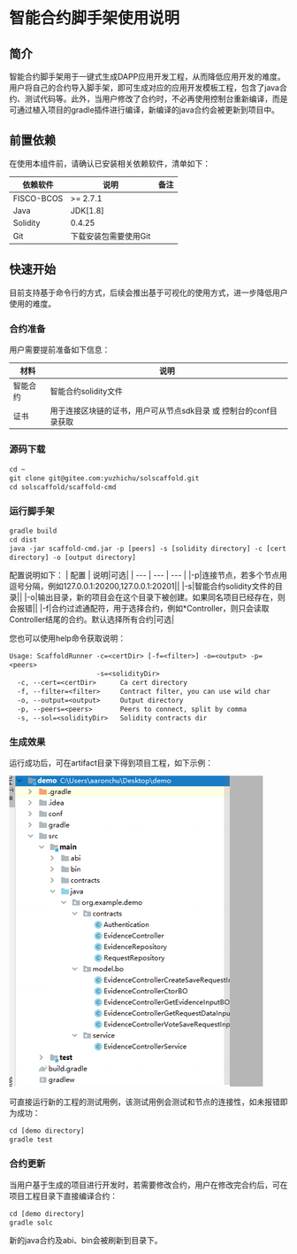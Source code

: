 # 智能合约脚手架使用说明

## 简介
智能合约脚手架用于一键式生成DAPP应用开发工程，从而降低应用开发的难度。用户将自己的合约导入脚手架，即可生成对应的应用开发模板工程，包含了java合约、测试代码等。此外，当用户修改了合约时，不必再使用控制台重新编译，而是可通过植入项目的gradle插件进行编译，新编译的java合约会被更新到项目中。

## 前置依赖

在使用本组件前，请确认已安装相关依赖软件，清单如下：

| 依赖软件 | 说明 |备注|
| --- | --- | --- |
| FISCO-BCOS | >= 2.7.1 | |
| Java | JDK[1.8] | |
| Solidity | 0.4.25 | |
| Git | 下载安装包需要使用Git | |


## 快速开始
目前支持基于命令行的方式，后续会推出基于可视化的使用方式，进一步降低用户使用的难度。

### 合约准备
用户需要提前准备如下信息：

| 材料 |  说明|
| --- | --- |
|智能合约|智能合约solidity文件|
|证书|用于连接区块链的证书，用户可从节点sdk目录 或 控制台的conf目录获取|


### 源码下载
```
cd ~
git clone git@gitee.com:yuzhichu/solscaffold.git 
cd solscaffold/scaffold-cmd 
```
### 运行脚手架

```
gradle build
cd dist
java -jar scaffold-cmd.jar -p [peers] -s [solidity directory] -c [cert directory] -o [output directory]
```

配置说明如下：
| 配置 |  说明|可选| 
| --- | --- | --- |
|-p|连接节点，若多个节点用逗号分隔，例如127.0.0.1:20200,127.0.0.1:20201||
|-s|智能合约solidity文件的目录||
|-o|输出目录，新的项目会在这个目录下被创建。如果同名项目已经存在，则会报错||
|-f|合约过滤通配符，用于选择合约，例如*Controller，则只会读取Controller结尾的合约。默认选择所有合约|可选|

您也可以使用help命令获取说明：
```
Usage: ScaffoldRunner -c=<certDir> [-f=<filter>] -o=<output> -p=<peers>
                      -s=<solidityDir>
  -c, --cert=<certDir>      Ca cert directory
  -f, --filter=<filter>     Contract filter, you can use wild char
  -o, --output=<output>     Output directory
  -p, --peers=<peers>       Peers to connect, split by comma
  -s, --sol=<solidityDir>   Solidity contracts dir
```

### 生成效果
运行成功后，可在artifact目录下得到项目工程，如下示例：

![](image/Sample.png)

可直接运行新的工程的测试用例，该测试用例会测试和节点的连接性，如未报错即为成功：
```
cd [demo directory]
gradle test
```

### 合约更新

当用户基于生成的项目进行开发时，若需要修改合约，用户在修改完合约后，可在项目工程目录下直接编译合约：
```
cd [demo directory]
gradle solc
```

新的java合约及abi、bin会被刷新到目录下。
